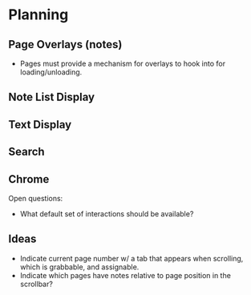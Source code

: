 # Planning

## Page Overlays (notes)
* Pages must provide a mechanism for overlays to hook into for loading/unloading.


## Note List Display

## Text Display

## Search

## Chrome
Open questions:

* What default set of interactions should be available?

## Ideas

* Indicate current page number w/ a tab that appears when scrolling, which is grabbable, and assignable.
* Indicate which pages have notes relative to page position in the scrollbar?

